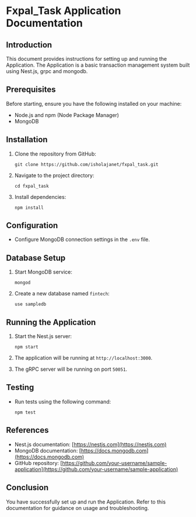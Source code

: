 # Fxpal_Task Application Documentation

## Introduction
This document provides instructions for setting up and running the Application. The Application is a basic transaction management system built using Nest.js, grpc and mongodb.

## Prerequisites
Before starting, ensure you have the following installed on your machine:
- Node.js and npm (Node Package Manager)
- MongoDB

## Installation
1. Clone the repository from GitHub:
   ```
   git clone https://github.com/isholajanet/fxpal_task.git
   ```
2. Navigate to the project directory:
   ```
   cd fxpal_task
   ```
3. Install dependencies:
   ```
   npm install
   ```

## Configuration
- Configure MongoDB connection settings in the `.env` file.


## Database Setup
1. Start MongoDB service:
   ```
   mongod
   ```
2. Create a new database named `fintech`:
   ```
   use sampledb
   ```

## Running the Application
1. Start the Nest.js server:
   ```
   npm start
   ```

2. The application will be running at `http://localhost:3000`.

3. The gRPC server will be running on port `50051`.


## Testing
- Run tests using the following command:
  ```
  npm test
  ```



## References
- Nest.js documentation: [https://nestjs.com](https://nestjs.com)
- MongoDB documentation: [https://docs.mongodb.com](https://docs.mongodb.com)
- GitHub repository: [https://github.com/your-username/sample-application](https://github.com/your-username/sample-application)

## Conclusion
You have successfully set up and run the Application. Refer to this documentation for guidance on usage and troubleshooting.
